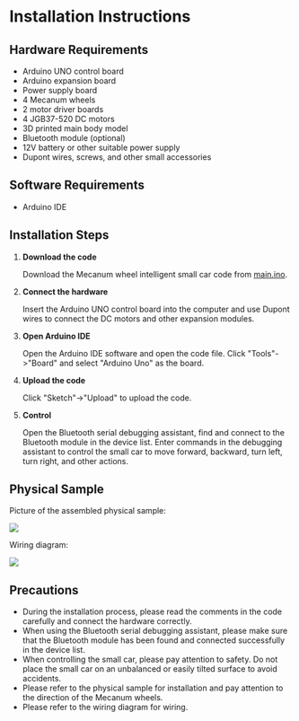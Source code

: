 Installation Instructions
=========================

Hardware Requirements
---------------------

*   Arduino UNO control board
*   Arduino expansion board
*   Power supply board
*   4 Mecanum wheels
*   2 motor driver boards
*   4 JGB37-520 DC motors
*   3D printed main body model
*   Bluetooth module (optional)
*   12V battery or other suitable power supply
*   Dupont wires, screws, and other small accessories

Software Requirements
---------------------

*   Arduino IDE

Installation Steps
------------------

1. **Download the code**

   Download the Mecanum wheel intelligent small car code from [main.ino](https://github.com/CassiusXiang/OmniRob/tree/main/Software/main).

2. **Connect the hardware**

   Insert the Arduino UNO control board into the computer and use Dupont wires to connect the DC motors and other expansion modules.

3. **Open Arduino IDE**

   Open the Arduino IDE software and open the code file. Click "Tools"->"Board" and select "Arduino Uno" as the board.

4. **Upload the code**

   Click "Sketch"->"Upload" to upload the code.

5. **Control**

   Open the Bluetooth serial debugging assistant, find and connect to the Bluetooth module in the device list. Enter commands in the debugging assistant to control the small car to move forward, backward, turn left, turn right, and other actions.

Physical Sample
---------------

Picture of the assembled physical sample:

![](image/2.jpg)

Wiring diagram:

![](image/3.jpg)

Precautions
-----------

*   During the installation process, please read the comments in the code carefully and connect the hardware correctly.
*   When using the Bluetooth serial debugging assistant, please make sure that the Bluetooth module has been found and connected successfully in the device list.
*   When controlling the small car, please pay attention to safety. Do not place the small car on an unbalanced or easily tilted surface to avoid accidents.
*   Please refer to the physical sample for installation and pay attention to the direction of the Mecanum wheels.
*   Please refer to the wiring diagram for wiring.

